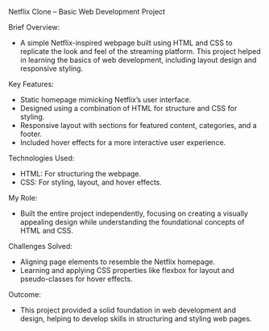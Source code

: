 Netflix Clone – Basic Web Development Project

Brief Overview:
- A simple Netflix-inspired webpage built using HTML and CSS to replicate the look and feel of the streaming platform. This project helped in 
  learning the basics of web development, including layout design and responsive styling.

Key Features:
-	Static homepage mimicking Netflix’s user interface.
-	Designed using a combination of HTML for structure and CSS for styling.
-	Responsive layout with sections for featured content, categories, and a footer.
-	Included hover effects for a more interactive user experience.

Technologies Used:
- HTML: For structuring the webpage.
- CSS: For styling, layout, and hover effects.

My Role:
- Built the entire project independently, focusing on creating a visually appealing design while understanding the foundational concepts of HTML 
  and CSS.

Challenges Solved:
- Aligning page elements to resemble the Netflix homepage.
- Learning and applying CSS properties like flexbox for layout and pseudo-classes for hover 
  effects.

Outcome:
- This project provided a solid foundation in web development and design, helping to develop skills in structuring and styling web pages.
